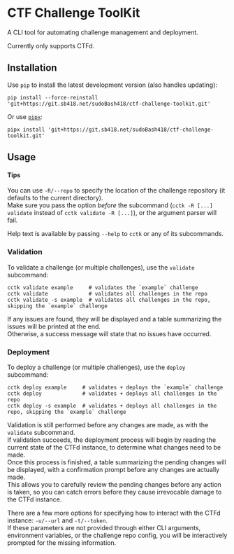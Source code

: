 # CTF Challenge ToolKit

A CLI tool for automating challenge management and deployment.

Currently only supports CTFd.


## Installation

Use `pip` to install the latest development version (also handles updating):
```shell
pip install --force-reinstall 'git+https://git.sb418.net/sudoBash418/ctf-challenge-toolkit.git'
```

Or use [`pipx`](https://pypa.github.io/pipx/):
```shell
pipx install 'git+https://git.sb418.net/sudoBash418/ctf-challenge-toolkit.git'
```


## Usage

#### Tips

You can use `-R/--repo`  to specify the location of the challenge repository (it defaults to the current directory).  
Make sure you pass the option *before* the subcommand (`cctk -R [...] validate` instead of `cctk validate -R [...]`), or the argument parser will fail.

Help text is available by passing `--help` to `cctk` or any of its subcommands.

### Validation

To validate a challenge (or multiple challenges), use the `validate` subcommand:

```shell
cctk validate example     # validates the `example` challenge
cctk validate             # validates all challenges in the repo
cctk validate -s example  # validates all challenges in the repo, skipping the `example` challenge
```

If any issues are found, they will be displayed and a table summarizing the issues will be printed at the end.  
Otherwise, a success message will state that no issues have occurred.

### Deployment

To deploy a challenge (or multiple challenges), use the `deploy` subcommand:
```shell
cctk deploy example     # validates + deploys the `example` challenge
cctk deploy             # validates + deploys all challenges in the repo
cctk deploy -s example  # validates + deploys all challenges in the repo, skipping the `example` challenge
```

Validation is still performed before any changes are made, as with the `validate` subcommand.  
If validation succeeds, the deployment process will begin by reading the current state of the CTFd instance, to determine what changes need to be made.  
Once this process is finished, a table summarizing the pending changes will be displayed, with a confirmation prompt before any changes are actually made.  
This allows you to carefully review the pending changes before any action is taken, so you can catch errors before they cause irrevocable damage to the CTFd instance.

There are a few more options for specifying how to interact with the CTFd instance: `-u/--url` and `-t/--token`.  
If these parameters are not provided through either CLI arguments, environment variables, or the challenge repo config, you will be interactively prompted for the missing information.
